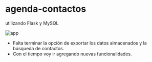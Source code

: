 # agenda-contactos

utilizando Flask y MySQL 

![app](/agenda-contactos/agenda_contactos.png)


- Falta terminar la opción de exportar los datos almacenados y la búsqueda de contactos.
- Con el tiempo voy ir agregando nuevas funcionalidades. 
